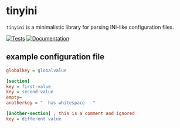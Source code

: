 # tinyini

`tinyini` is a minimalistic library for parsing INI-like configuration
files.

[![Tests](https://img.shields.io/github/actions/workflow/status/susji/tinyini/go.yml?label=tests&branch=main)](https://github.com/susji/tinyini/actions/workflows/go.yml)
[![Documentation](https://img.shields.io/badge/godoc-reference-blue.svg?label=pkg.go.dev)](https://pkg.go.dev/github.com/susji/tinyini)

## example configuration file

``` ini
globalkey = globalvalue

[section]
key = first-value
key = second-value
empty=
anotherkey = "  has whitespace   "

[änöther-section] ; this is a comment and ignored
key = different value
```
